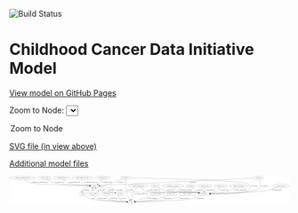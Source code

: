 <link rel='stylesheet' href="assets/style.css">
<link rel='stylesheet' href="https://unpkg.com/leaflet@1.5.1/dist/leaflet.css" integrity="sha512-xwE/Az9zrjBIphAcBb3F6JVqxf46+CDLwfLMHloNu6KEQCAWi6HcDUbeOfBIptF7tcCzusKFjFw2yuvEpDL9wQ==" crossorigin="">
<script type="text/javascript" src="https://code.jquery.com/jquery-3.2.1.min.js"></script>
<script type="text/javascript"  src="https://unpkg.com/leaflet@1.5.1/dist/leaflet.js"></script>
<script type="text/javascript" src="assets/actions.js"></script>

![Build Status](https://github.com/CBIIT/ccdi-model/actions/workflows/model-test-and-deploy.yml/badge.svg)

# Childhood Cancer Data Initiative Model

[View model on GitHub Pages](https://cbiit.github.io/ccdi-model/)



Zoom to Node: <select id="node_select">
  <option value="">Zoom to Node</option>
</select>
<div id="model"></div>

<p>
<a href="./model-desc/ccdi-model.svg">SVG file (in view above)</a>
<p>
<a href="./model-desc">Additional model files</a>
<div id='graph' style='display:off;'>
<svg width="3006pt" height="305pt"
 viewBox="0.00 0.00 3005.93 305.00" xmlns="http://www.w3.org/2000/svg" xmlns:xlink="http://www.w3.org/1999/xlink">
<g id="graph0" class="graph" transform="scale(1 1) rotate(0) translate(4 301)">
<title>Perl</title>
<polygon fill="#ffffff" stroke="transparent" points="-4,4 -4,-301 3001.9302,-301 3001.9302,4 -4,4"/>
<!-- family_relationship -->
<g id="node1" class="node">
<title>family_relationship</title>
<ellipse fill="none" stroke="#000000" cx="2455.7878" cy="-192" rx="100.1823" ry="18"/>
<text text-anchor="middle" x="2455.7878" y="-188.3" font-family="Times,serif" font-size="14.00" fill="#000000">family_relationship</text>
</g>
<!-- participant -->
<g id="node14" class="node">
<title>participant</title>
<ellipse fill="none" stroke="#000000" cx="2082.7878" cy="-105" rx="62.2891" ry="18"/>
<text text-anchor="middle" x="2082.7878" y="-101.3" font-family="Times,serif" font-size="14.00" fill="#000000">participant</text>
</g>
<!-- family_relationship&#45;&gt;participant -->
<g id="edge20" class="edge">
<title>family_relationship&#45;&gt;participant</title>
<path fill="none" stroke="#000000" d="M2429.2165,-174.5271C2410.5581,-163.1166 2384.6001,-148.9149 2359.7878,-141 2322.4127,-129.0777 2221.6383,-117.8459 2152.5304,-111.1938"/>
<polygon fill="#000000" stroke="#000000" points="2152.8619,-107.7097 2142.5752,-110.2461 2152.1985,-114.6781 2152.8619,-107.7097"/>
<text text-anchor="middle" x="2475.2878" y="-144.8" font-family="Times,serif" font-size="14.00" fill="#000000">of_family_relationship</text>
</g>
<!-- medical_history -->
<g id="node2" class="node">
<title>medical_history</title>
<ellipse fill="none" stroke="#000000" cx="2912.7878" cy="-192" rx="85.2851" ry="18"/>
<text text-anchor="middle" x="2912.7878" y="-188.3" font-family="Times,serif" font-size="14.00" fill="#000000">medical_history</text>
</g>
<!-- medical_history&#45;&gt;participant -->
<g id="edge1" class="edge">
<title>medical_history&#45;&gt;participant</title>
<path fill="none" stroke="#000000" d="M2869.1643,-176.5319C2833.5115,-164.6156 2781.543,-148.8863 2734.7878,-141 2625.2106,-122.5173 2301.0963,-111.2305 2155.2917,-106.9575"/>
<polygon fill="#000000" stroke="#000000" points="2155.2047,-103.4536 2145.1073,-106.662 2155.0016,-110.4507 2155.2047,-103.4536"/>
<text text-anchor="middle" x="2866.7878" y="-144.8" font-family="Times,serif" font-size="14.00" fill="#000000">of_medical_history</text>
</g>
<!-- study_admin -->
<g id="node3" class="node">
<title>study_admin</title>
<ellipse fill="none" stroke="#000000" cx="895.7878" cy="-105" rx="70.3881" ry="18"/>
<text text-anchor="middle" x="895.7878" y="-101.3" font-family="Times,serif" font-size="14.00" fill="#000000">study_admin</text>
</g>
<!-- study -->
<g id="node22" class="node">
<title>study</title>
<ellipse fill="none" stroke="#000000" cx="1302.7878" cy="-18" rx="36.2938" ry="18"/>
<text text-anchor="middle" x="1302.7878" y="-14.3" font-family="Times,serif" font-size="14.00" fill="#000000">study</text>
</g>
<!-- study_admin&#45;&gt;study -->
<g id="edge13" class="edge">
<title>study_admin&#45;&gt;study</title>
<path fill="none" stroke="#000000" d="M905.0707,-86.7392C911.9199,-75.2938 922.3704,-61.3602 935.7878,-54 963.2844,-38.9165 1163.703,-25.8321 1256.2172,-20.5235"/>
<polygon fill="#000000" stroke="#000000" points="1256.6311,-24.0057 1266.4167,-19.9447 1256.2344,-17.017 1256.6311,-24.0057"/>
<text text-anchor="middle" x="992.2878" y="-57.8" font-family="Times,serif" font-size="14.00" fill="#000000">of_study_admin</text>
</g>
<!-- publication -->
<g id="node4" class="node">
<title>publication</title>
<ellipse fill="none" stroke="#000000" cx="1046.7878" cy="-105" rx="63.0888" ry="18"/>
<text text-anchor="middle" x="1046.7878" y="-101.3" font-family="Times,serif" font-size="14.00" fill="#000000">publication</text>
</g>
<!-- publication&#45;&gt;study -->
<g id="edge15" class="edge">
<title>publication&#45;&gt;study</title>
<path fill="none" stroke="#000000" d="M1047.4067,-86.8256C1048.7891,-75.7148 1052.4617,-62.1222 1061.7878,-54 1089.9848,-29.4427 1194.154,-21.6346 1255.9298,-19.1537"/>
<polygon fill="#000000" stroke="#000000" points="1256.3386,-22.6411 1266.2026,-18.7744 1256.0802,-15.6459 1256.3386,-22.6411"/>
<text text-anchor="middle" x="1112.7878" y="-57.8" font-family="Times,serif" font-size="14.00" fill="#000000">of_publication</text>
</g>
<!-- follow_up -->
<g id="node5" class="node">
<title>follow_up</title>
<ellipse fill="none" stroke="#000000" cx="1561.7878" cy="-192" rx="55.4913" ry="18"/>
<text text-anchor="middle" x="1561.7878" y="-188.3" font-family="Times,serif" font-size="14.00" fill="#000000">follow_up</text>
</g>
<!-- follow_up&#45;&gt;participant -->
<g id="edge2" class="edge">
<title>follow_up&#45;&gt;participant</title>
<path fill="none" stroke="#000000" d="M1589.8639,-176.2318C1612.7578,-164.2291 1646.3378,-148.5309 1677.7878,-141 1817.1817,-107.6213 1857.7516,-142.249 1999.7878,-123 2008.0842,-121.8757 2016.7835,-120.3645 2025.2989,-118.6936"/>
<polygon fill="#000000" stroke="#000000" points="2026.0805,-122.1062 2035.1756,-116.6721 2024.6769,-115.2484 2026.0805,-122.1062"/>
<text text-anchor="middle" x="1722.7878" y="-144.8" font-family="Times,serif" font-size="14.00" fill="#000000">of_follow_up</text>
</g>
<!-- synonym -->
<g id="node6" class="node">
<title>synonym</title>
<ellipse fill="none" stroke="#000000" cx="1242.7878" cy="-279" rx="51.9908" ry="18"/>
<text text-anchor="middle" x="1242.7878" y="-275.3" font-family="Times,serif" font-size="14.00" fill="#000000">synonym</text>
</g>
<!-- sample -->
<g id="node13" class="node">
<title>sample</title>
<ellipse fill="none" stroke="#000000" cx="910.7878" cy="-192" rx="44.393" ry="18"/>
<text text-anchor="middle" x="910.7878" y="-188.3" font-family="Times,serif" font-size="14.00" fill="#000000">sample</text>
</g>
<!-- synonym&#45;&gt;sample -->
<g id="edge18" class="edge">
<title>synonym&#45;&gt;sample</title>
<path fill="none" stroke="#000000" d="M1205.2527,-266.4931C1186.5778,-259.9829 1163.7802,-251.5994 1143.7878,-243 1130.0937,-237.1098 1127.9401,-232.6834 1113.7878,-228 1064.4495,-211.6727 1005.7763,-202.2856 964.2283,-197.2183"/>
<polygon fill="#000000" stroke="#000000" points="964.3907,-193.7134 954.0503,-196.0215 963.5731,-200.6655 964.3907,-193.7134"/>
<text text-anchor="middle" x="1186.2878" y="-231.8" font-family="Times,serif" font-size="14.00" fill="#000000">of_synonym</text>
</g>
<!-- synonym&#45;&gt;participant -->
<g id="edge17" class="edge">
<title>synonym&#45;&gt;participant</title>
<path fill="none" stroke="#000000" d="M1295.0893,-278.26C1534.9903,-274.6157 2520.3379,-256.8304 2564.7878,-210 2585.9794,-187.6735 2581.6599,-161.6015 2558.7878,-141 2529.5518,-114.6665 2281.737,-107.5917 2155.7339,-105.6939"/>
<polygon fill="#000000" stroke="#000000" points="2155.4526,-102.1896 2145.4035,-105.5458 2155.3522,-109.1889 2155.4526,-102.1896"/>
<text text-anchor="middle" x="2620.2878" y="-188.3" font-family="Times,serif" font-size="14.00" fill="#000000">of_synonym</text>
</g>
<!-- synonym&#45;&gt;study -->
<g id="edge16" class="edge">
<title>synonym&#45;&gt;study</title>
<path fill="none" stroke="#000000" d="M1241.2653,-260.8475C1239.5157,-234.1822 1238.0191,-183.0331 1247.7878,-141 1255.9217,-106.0008 1274.0968,-68.7178 1287.3343,-44.493"/>
<polygon fill="#000000" stroke="#000000" points="1290.4955,-46.0104 1292.3098,-35.5721 1284.382,-42.6007 1290.4955,-46.0104"/>
<text text-anchor="middle" x="1290.2878" y="-144.8" font-family="Times,serif" font-size="14.00" fill="#000000">of_synonym</text>
</g>
<!-- therapeutic_procedure -->
<g id="node7" class="node">
<title>therapeutic_procedure</title>
<ellipse fill="none" stroke="#000000" cx="1752.7878" cy="-192" rx="117.7793" ry="18"/>
<text text-anchor="middle" x="1752.7878" y="-188.3" font-family="Times,serif" font-size="14.00" fill="#000000">therapeutic_procedure</text>
</g>
<!-- therapeutic_procedure&#45;&gt;participant -->
<g id="edge32" class="edge">
<title>therapeutic_procedure&#45;&gt;participant</title>
<path fill="none" stroke="#000000" d="M1760.2023,-173.9817C1765.9424,-162.4853 1775.0721,-148.3996 1787.7878,-141 1828.6528,-117.2197 1953.0319,-130.0249 1999.7878,-123 2007.8734,-121.7852 2016.3506,-120.252 2024.6704,-118.5955"/>
<polygon fill="#000000" stroke="#000000" points="2025.6164,-121.9742 2034.7036,-116.5268 2024.2028,-115.1184 2025.6164,-121.9742"/>
<text text-anchor="middle" x="1880.7878" y="-144.8" font-family="Times,serif" font-size="14.00" fill="#000000">of_therapeutic_procedure</text>
</g>
<!-- sequencing_file -->
<g id="node8" class="node">
<title>sequencing_file</title>
<ellipse fill="none" stroke="#000000" cx="997.7878" cy="-279" rx="83.3857" ry="18"/>
<text text-anchor="middle" x="997.7878" y="-275.3" font-family="Times,serif" font-size="14.00" fill="#000000">sequencing_file</text>
</g>
<!-- sequencing_file&#45;&gt;sample -->
<g id="edge21" class="edge">
<title>sequencing_file&#45;&gt;sample</title>
<path fill="none" stroke="#000000" d="M988.3975,-260.7078C982.5174,-250.3604 974.2674,-237.6104 964.7878,-228 959.1131,-222.247 952.3797,-216.892 945.6263,-212.1635"/>
<polygon fill="#000000" stroke="#000000" points="947.4058,-209.1437 937.1394,-206.5263 943.5327,-214.9747 947.4058,-209.1437"/>
<text text-anchor="middle" x="1043.2878" y="-231.8" font-family="Times,serif" font-size="14.00" fill="#000000">of_sequencing_file</text>
</g>
<!-- exposure -->
<g id="node9" class="node">
<title>exposure</title>
<ellipse fill="none" stroke="#000000" cx="1941.7878" cy="-192" rx="53.0913" ry="18"/>
<text text-anchor="middle" x="1941.7878" y="-188.3" font-family="Times,serif" font-size="14.00" fill="#000000">exposure</text>
</g>
<!-- exposure&#45;&gt;participant -->
<g id="edge24" class="edge">
<title>exposure&#45;&gt;participant</title>
<path fill="none" stroke="#000000" d="M1957.3595,-174.7279C1967.7349,-163.9771 1982.1165,-150.4465 1996.7878,-141 2007.7408,-133.9476 2020.3072,-127.7712 2032.3899,-122.6173"/>
<polygon fill="#000000" stroke="#000000" points="2034.0098,-125.736 2041.9362,-118.7058 2031.3558,-119.2586 2034.0098,-125.736"/>
<text text-anchor="middle" x="2040.2878" y="-144.8" font-family="Times,serif" font-size="14.00" fill="#000000">of_exposure</text>
</g>
<!-- single_cell_sequencing_file -->
<g id="node10" class="node">
<title>single_cell_sequencing_file</title>
<ellipse fill="none" stroke="#000000" cx="137.7878" cy="-279" rx="137.5759" ry="18"/>
<text text-anchor="middle" x="137.7878" y="-275.3" font-family="Times,serif" font-size="14.00" fill="#000000">single_cell_sequencing_file</text>
</g>
<!-- single_cell_sequencing_file&#45;&gt;sample -->
<g id="edge14" class="edge">
<title>single_cell_sequencing_file&#45;&gt;sample</title>
<path fill="none" stroke="#000000" d="M158.3754,-261.1507C173.2496,-249.4124 194.4078,-234.9764 215.7878,-228 275.9635,-208.3643 703.3366,-196.7525 856.4128,-193.1857"/>
<polygon fill="#000000" stroke="#000000" points="856.6056,-196.6823 866.5223,-192.9526 856.4442,-189.6842 856.6056,-196.6823"/>
<text text-anchor="middle" x="324.2878" y="-231.8" font-family="Times,serif" font-size="14.00" fill="#000000">of_single_cell_sequencing_file</text>
</g>
<!-- study_funding -->
<g id="node11" class="node">
<title>study_funding</title>
<ellipse fill="none" stroke="#000000" cx="1583.7878" cy="-105" rx="77.1866" ry="18"/>
<text text-anchor="middle" x="1583.7878" y="-101.3" font-family="Times,serif" font-size="14.00" fill="#000000">study_funding</text>
</g>
<!-- study_funding&#45;&gt;study -->
<g id="edge25" class="edge">
<title>study_funding&#45;&gt;study</title>
<path fill="none" stroke="#000000" d="M1537.0709,-90.5361C1483.0834,-73.8211 1395.0963,-46.5795 1343.7001,-30.6668"/>
<polygon fill="#000000" stroke="#000000" points="1344.5174,-27.256 1333.9296,-27.6418 1342.4471,-33.9429 1344.5174,-27.256"/>
<text text-anchor="middle" x="1522.7878" y="-57.8" font-family="Times,serif" font-size="14.00" fill="#000000">of_study_funding</text>
</g>
<!-- molecular_test -->
<g id="node12" class="node">
<title>molecular_test</title>
<ellipse fill="none" stroke="#000000" cx="2092.7878" cy="-192" rx="79.8859" ry="18"/>
<text text-anchor="middle" x="2092.7878" y="-188.3" font-family="Times,serif" font-size="14.00" fill="#000000">molecular_test</text>
</g>
<!-- molecular_test&#45;&gt;participant -->
<g id="edge19" class="edge">
<title>molecular_test&#45;&gt;participant</title>
<path fill="none" stroke="#000000" d="M2090.7158,-173.9735C2089.3615,-162.1918 2087.5649,-146.5607 2086.0243,-133.1581"/>
<polygon fill="#000000" stroke="#000000" points="2089.4762,-132.5383 2084.8571,-123.0034 2082.522,-133.3376 2089.4762,-132.5383"/>
<text text-anchor="middle" x="2152.7878" y="-144.8" font-family="Times,serif" font-size="14.00" fill="#000000">of_molecular_test</text>
</g>
<!-- sample&#45;&gt;participant -->
<g id="edge6" class="edge">
<title>sample&#45;&gt;participant</title>
<path fill="none" stroke="#000000" d="M954.8102,-189.8595C999.0811,-186.5072 1068.6373,-177.9263 1124.7878,-156 1136.1558,-151.5609 1136.1271,-144.6009 1147.7878,-141 1238.2601,-113.0619 1905.7511,-134.0854 1999.7878,-123 2008.2077,-122.0074 2017.0325,-120.5527 2025.6555,-118.8934"/>
<polygon fill="#000000" stroke="#000000" points="2026.5442,-122.2845 2035.6492,-116.867 2025.1531,-115.4241 2026.5442,-122.2845"/>
<text text-anchor="middle" x="1184.2878" y="-144.8" font-family="Times,serif" font-size="14.00" fill="#000000">of_sample</text>
</g>
<!-- pdx -->
<g id="node15" class="node">
<title>pdx</title>
<ellipse fill="none" stroke="#000000" cx="779.7878" cy="-105" rx="27.8951" ry="18"/>
<text text-anchor="middle" x="779.7878" y="-101.3" font-family="Times,serif" font-size="14.00" fill="#000000">pdx</text>
</g>
<!-- sample&#45;&gt;pdx -->
<g id="edge4" class="edge">
<title>sample&#45;&gt;pdx</title>
<path fill="none" stroke="#000000" d="M868.925,-185.9063C835.1979,-180.0483 791.6661,-170.0129 780.7878,-156 775.7475,-149.5074 774.2305,-141.019 774.3446,-132.8355"/>
<polygon fill="#000000" stroke="#000000" points="777.8371,-133.0719 775.2189,-122.8057 770.8636,-132.464 777.8371,-133.0719"/>
<text text-anchor="middle" x="817.2878" y="-144.8" font-family="Times,serif" font-size="14.00" fill="#000000">of_sample</text>
</g>
<!-- cell_line -->
<g id="node16" class="node">
<title>cell_line</title>
<ellipse fill="none" stroke="#000000" cx="1176.7878" cy="-105" rx="49.2915" ry="18"/>
<text text-anchor="middle" x="1176.7878" y="-101.3" font-family="Times,serif" font-size="14.00" fill="#000000">cell_line</text>
</g>
<!-- sample&#45;&gt;cell_line -->
<g id="edge5" class="edge">
<title>sample&#45;&gt;cell_line</title>
<path fill="none" stroke="#000000" d="M949.5313,-183.1264C973.0634,-177.0235 1003.3666,-167.875 1028.7878,-156 1039.8449,-150.8349 1040.6453,-145.9783 1051.7878,-141 1079.9394,-128.4222 1089.1693,-131.5711 1118.7878,-123 1122.3388,-121.9724 1126.0051,-120.8886 1129.6885,-119.7833"/>
<polygon fill="#000000" stroke="#000000" points="1130.8595,-123.0856 1139.4112,-116.8311 1128.8257,-116.3876 1130.8595,-123.0856"/>
<text text-anchor="middle" x="1088.2878" y="-144.8" font-family="Times,serif" font-size="14.00" fill="#000000">of_sample</text>
</g>
<!-- participant&#45;&gt;study -->
<g id="edge3" class="edge">
<title>participant&#45;&gt;study</title>
<path fill="none" stroke="#000000" d="M2049.6161,-89.6621C2021.9544,-77.6519 1981.1691,-61.7287 1943.7878,-54 1830.1891,-30.5132 1477.5557,-21.4201 1349.6961,-18.8414"/>
<polygon fill="#000000" stroke="#000000" points="1349.5232,-15.3374 1339.456,-18.6392 1349.3849,-22.336 1349.5232,-15.3374"/>
<text text-anchor="middle" x="2045.2878" y="-57.8" font-family="Times,serif" font-size="14.00" fill="#000000">of_participant</text>
</g>
<!-- pdx&#45;&gt;sample -->
<g id="edge8" class="edge">
<title>pdx&#45;&gt;sample</title>
<path fill="none" stroke="#000000" d="M802.3619,-115.9764C824.0992,-126.5467 853.7127,-140.9496 853.7878,-141 865.4438,-148.827 877.195,-158.8886 886.9743,-168.0037"/>
<polygon fill="#000000" stroke="#000000" points="884.7051,-170.6761 894.3549,-175.0501 889.5389,-165.6131 884.7051,-170.6761"/>
<text text-anchor="middle" x="896.7878" y="-144.8" font-family="Times,serif" font-size="14.00" fill="#000000">of_pdx</text>
</g>
<!-- pdx&#45;&gt;study -->
<g id="edge7" class="edge">
<title>pdx&#45;&gt;study</title>
<path fill="none" stroke="#000000" d="M797.9728,-91.0347C814.8188,-78.9344 841.0803,-62.13 866.7878,-54 938.3182,-31.3784 1159.0886,-22.2324 1256.1696,-19.2352"/>
<polygon fill="#000000" stroke="#000000" points="1256.3854,-22.7304 1266.2758,-18.9317 1256.1752,-15.7336 1256.3854,-22.7304"/>
<text text-anchor="middle" x="890.7878" y="-57.8" font-family="Times,serif" font-size="14.00" fill="#000000">of_pdx</text>
</g>
<!-- cell_line&#45;&gt;sample -->
<g id="edge28" class="edge">
<title>cell_line&#45;&gt;sample</title>
<path fill="none" stroke="#000000" d="M1140.5661,-117.4489C1133.4139,-119.5631 1125.9151,-121.5425 1118.7878,-123 1080.4863,-130.8322 977.1268,-120.5829 943.7878,-141 934.6143,-146.6179 927.5121,-155.8554 922.287,-164.9363"/>
<polygon fill="#000000" stroke="#000000" points="919.1742,-163.3361 917.6803,-173.8251 925.3892,-166.5571 919.1742,-163.3361"/>
<text text-anchor="middle" x="984.2878" y="-144.8" font-family="Times,serif" font-size="14.00" fill="#000000">of_cell_line</text>
</g>
<!-- cell_line&#45;&gt;study -->
<g id="edge29" class="edge">
<title>cell_line&#45;&gt;study</title>
<path fill="none" stroke="#000000" d="M1169.7545,-86.7758C1166.9382,-76.1971 1165.7975,-63.1891 1172.7878,-54 1183.1959,-40.318 1224.4214,-30.4889 1257.6946,-24.5934"/>
<polygon fill="#000000" stroke="#000000" points="1258.4498,-28.0154 1267.7225,-22.8902 1257.2776,-21.1142 1258.4498,-28.0154"/>
<text text-anchor="middle" x="1213.2878" y="-57.8" font-family="Times,serif" font-size="14.00" fill="#000000">of_cell_line</text>
</g>
<!-- pathology_file -->
<g id="node17" class="node">
<title>pathology_file</title>
<ellipse fill="none" stroke="#000000" cx="373.7878" cy="-279" rx="76.0865" ry="18"/>
<text text-anchor="middle" x="373.7878" y="-275.3" font-family="Times,serif" font-size="14.00" fill="#000000">pathology_file</text>
</g>
<!-- pathology_file&#45;&gt;sample -->
<g id="edge27" class="edge">
<title>pathology_file&#45;&gt;sample</title>
<path fill="none" stroke="#000000" d="M400.195,-261.9192C419.7042,-250.2206 447.3557,-235.5122 473.7878,-228 544.2449,-207.9756 755.714,-197.7138 856.3788,-193.8524"/>
<polygon fill="#000000" stroke="#000000" points="856.7774,-197.34 866.6387,-193.4664 856.5141,-190.345 856.7774,-197.34"/>
<text text-anchor="middle" x="534.7878" y="-231.8" font-family="Times,serif" font-size="14.00" fill="#000000">of_pathology_file</text>
</g>
<!-- cytogenomic_file -->
<g id="node18" class="node">
<title>cytogenomic_file</title>
<ellipse fill="none" stroke="#000000" cx="557.7878" cy="-279" rx="89.8845" ry="18"/>
<text text-anchor="middle" x="557.7878" y="-275.3" font-family="Times,serif" font-size="14.00" fill="#000000">cytogenomic_file</text>
</g>
<!-- cytogenomic_file&#45;&gt;sample -->
<g id="edge30" class="edge">
<title>cytogenomic_file&#45;&gt;sample</title>
<path fill="none" stroke="#000000" d="M575.7794,-261.3519C588.6254,-249.8632 606.9107,-235.6401 625.7878,-228 666.5456,-211.5042 786.3667,-200.6533 857.0001,-195.497"/>
<polygon fill="#000000" stroke="#000000" points="857.3247,-198.9828 867.0492,-194.7776 856.8248,-192.0007 857.3247,-198.9828"/>
<text text-anchor="middle" x="697.2878" y="-231.8" font-family="Times,serif" font-size="14.00" fill="#000000">of_cytogenomic_file</text>
</g>
<!-- study_arm -->
<g id="node19" class="node">
<title>study_arm</title>
<ellipse fill="none" stroke="#000000" cx="1738.7878" cy="-105" rx="59.5901" ry="18"/>
<text text-anchor="middle" x="1738.7878" y="-101.3" font-family="Times,serif" font-size="14.00" fill="#000000">study_arm</text>
</g>
<!-- study_arm&#45;&gt;study -->
<g id="edge26" class="edge">
<title>study_arm&#45;&gt;study</title>
<path fill="none" stroke="#000000" d="M1703.0099,-90.5422C1672.9866,-78.9696 1628.7247,-63.2027 1588.7878,-54 1505.6921,-34.8522 1406.5079,-25.2451 1349.4661,-20.961"/>
<polygon fill="#000000" stroke="#000000" points="1349.5468,-17.4577 1339.319,-20.222 1349.0382,-24.4392 1349.5468,-17.4577"/>
<text text-anchor="middle" x="1688.2878" y="-57.8" font-family="Times,serif" font-size="14.00" fill="#000000">of_study_arm</text>
</g>
<!-- methylation_array_file -->
<g id="node20" class="node">
<title>methylation_array_file</title>
<ellipse fill="none" stroke="#000000" cx="780.7878" cy="-279" rx="115.8798" ry="18"/>
<text text-anchor="middle" x="780.7878" y="-275.3" font-family="Times,serif" font-size="14.00" fill="#000000">methylation_array_file</text>
</g>
<!-- methylation_array_file&#45;&gt;sample -->
<g id="edge31" class="edge">
<title>methylation_array_file&#45;&gt;sample</title>
<path fill="none" stroke="#000000" d="M774.2302,-260.7521C771.6633,-250.165 770.7802,-237.1565 777.7878,-228 787.8339,-214.8732 825.7952,-205.4275 858.6035,-199.5142"/>
<polygon fill="#000000" stroke="#000000" points="859.324,-202.9417 868.5833,-197.7923 858.1338,-196.0436 859.324,-202.9417"/>
<text text-anchor="middle" x="869.2878" y="-231.8" font-family="Times,serif" font-size="14.00" fill="#000000">of_methylation_array_file</text>
</g>
<!-- study_personnel -->
<g id="node21" class="node">
<title>study_personnel</title>
<ellipse fill="none" stroke="#000000" cx="1903.7878" cy="-105" rx="87.1846" ry="18"/>
<text text-anchor="middle" x="1903.7878" y="-101.3" font-family="Times,serif" font-size="14.00" fill="#000000">study_personnel</text>
</g>
<!-- study_personnel&#45;&gt;study -->
<g id="edge22" class="edge">
<title>study_personnel&#45;&gt;study</title>
<path fill="none" stroke="#000000" d="M1861.8923,-89.0712C1829.3537,-77.3938 1782.8417,-62.2022 1740.7878,-54 1666.8175,-39.5729 1446.1819,-25.9742 1349.2896,-20.5167"/>
<polygon fill="#000000" stroke="#000000" points="1349.3839,-17.0166 1339.2041,-19.9529 1348.9931,-24.0057 1349.3839,-17.0166"/>
<text text-anchor="middle" x="1870.2878" y="-57.8" font-family="Times,serif" font-size="14.00" fill="#000000">of_study_personnel</text>
</g>
<!-- diagnosis -->
<g id="node23" class="node">
<title>diagnosis</title>
<ellipse fill="none" stroke="#000000" cx="2668.7878" cy="-279" rx="54.6905" ry="18"/>
<text text-anchor="middle" x="2668.7878" y="-275.3" font-family="Times,serif" font-size="14.00" fill="#000000">diagnosis</text>
</g>
<!-- diagnosis&#45;&gt;sample -->
<g id="edge9" class="edge">
<title>diagnosis&#45;&gt;sample</title>
<path fill="none" stroke="#000000" d="M2614.4625,-276.3797C2426.8456,-267.3207 1788.7729,-236.4342 1261.7878,-210 1156.7256,-204.73 1033.9843,-198.3947 965.023,-194.819"/>
<polygon fill="#000000" stroke="#000000" points="965.0054,-191.3134 954.8375,-194.2906 964.6427,-198.304 965.0054,-191.3134"/>
<text text-anchor="middle" x="1962.2878" y="-231.8" font-family="Times,serif" font-size="14.00" fill="#000000">of_diagnosis</text>
</g>
<!-- diagnosis&#45;&gt;participant -->
<g id="edge10" class="edge">
<title>diagnosis&#45;&gt;participant</title>
<path fill="none" stroke="#000000" d="M2677.3862,-261.0407C2686.6883,-238.7429 2698.0335,-200.4294 2680.7878,-174 2660.8868,-143.5013 2641.1473,-149.7137 2605.7878,-141 2522.5204,-120.4804 2278.4304,-110.6629 2155.417,-106.9106"/>
<polygon fill="#000000" stroke="#000000" points="2155.4361,-103.4097 2145.3357,-106.6085 2155.2263,-110.4066 2155.4361,-103.4097"/>
<text text-anchor="middle" x="2733.2878" y="-188.3" font-family="Times,serif" font-size="14.00" fill="#000000">of_diagnosis</text>
</g>
<!-- radiology_file -->
<g id="node24" class="node">
<title>radiology_file</title>
<ellipse fill="none" stroke="#000000" cx="2263.7878" cy="-192" rx="73.387" ry="18"/>
<text text-anchor="middle" x="2263.7878" y="-188.3" font-family="Times,serif" font-size="14.00" fill="#000000">radiology_file</text>
</g>
<!-- radiology_file&#45;&gt;participant -->
<g id="edge23" class="edge">
<title>radiology_file&#45;&gt;participant</title>
<path fill="none" stroke="#000000" d="M2252.7415,-173.9327C2245.0798,-162.8647 2233.9136,-149.2795 2220.7878,-141 2199.8065,-127.7655 2174.1114,-119.3761 2150.6056,-114.0664"/>
<polygon fill="#000000" stroke="#000000" points="2151.1929,-110.6134 2140.6858,-111.9742 2149.7482,-117.4627 2151.1929,-110.6134"/>
<text text-anchor="middle" x="2296.7878" y="-144.8" font-family="Times,serif" font-size="14.00" fill="#000000">of_radiology_file</text>
</g>
<!-- clinical_measure_file -->
<g id="node25" class="node">
<title>clinical_measure_file</title>
<ellipse fill="none" stroke="#000000" cx="1379.7878" cy="-192" rx="108.5808" ry="18"/>
<text text-anchor="middle" x="1379.7878" y="-188.3" font-family="Times,serif" font-size="14.00" fill="#000000">clinical_measure_file</text>
</g>
<!-- clinical_measure_file&#45;&gt;participant -->
<g id="edge12" class="edge">
<title>clinical_measure_file&#45;&gt;participant</title>
<path fill="none" stroke="#000000" d="M1400.6115,-174.2788C1415.9003,-162.437 1437.7611,-147.824 1459.7878,-141 1574.4766,-105.4686 1880.6347,-137.7835 1999.7878,-123 2008.0963,-121.9692 2016.8024,-120.5101 2025.3209,-118.8634"/>
<polygon fill="#000000" stroke="#000000" points="2026.0957,-122.2776 2035.1998,-116.8587 2024.7035,-115.4175 2026.0957,-122.2776"/>
<text text-anchor="middle" x="1545.7878" y="-144.8" font-family="Times,serif" font-size="14.00" fill="#000000">of_clinical_measure_file</text>
</g>
<!-- clinical_measure_file&#45;&gt;study -->
<g id="edge11" class="edge">
<title>clinical_measure_file&#45;&gt;study</title>
<path fill="none" stroke="#000000" d="M1362.159,-174.2065C1350.1554,-161.0987 1334.8556,-142.2692 1325.7878,-123 1314.2475,-98.477 1308.3987,-67.9842 1305.4978,-46.188"/>
<polygon fill="#000000" stroke="#000000" points="1308.9716,-45.7595 1304.2986,-36.2509 1302.022,-46.5983 1308.9716,-45.7595"/>
<text text-anchor="middle" x="1411.7878" y="-101.3" font-family="Times,serif" font-size="14.00" fill="#000000">of_clinical_measure_file</text>
</g>
</g>
</svg>
</div>
